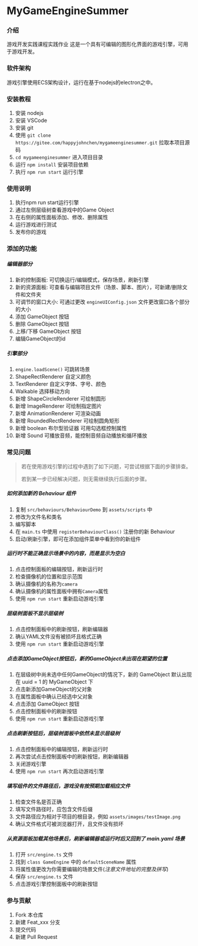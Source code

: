 # MyGameEngineSummer

### 介绍

游戏开发实践课程实践作业
这是一个具有可编辑的图形化界面的游戏引擎，可用于游戏开发。

### 软件架构

游戏引擎使用ECS架构设计，运行在基于nodejs的electron之中。

### 安装教程

1. 安装 nodejs
2. 安装 VSCode
3. 安装 git
4. 使用 `git clone https://gitee.com/happyjohnchen/mygameenginesummer.git` 拉取本项目源码
5. `cd mygameenginesummer` 进入项目目录
6. 运行 `npm install` 安装项目依赖
7. 执行 `npm run start` 运行引擎

### 使用说明

1. 执行npm run start运行引擎
2. 通过左侧层级树查看游戏中的Game Object
3. 在右侧的属性面板添加、修改、删除属性
4. 运行游戏进行测试
5. 发布你的游戏

### 添加的功能

##### 编辑器部分

1. 新的控制面板: 可切换运行/编辑模式，保存场景，刷新引擎
2. 新的资源面板: 可查看与编辑项目文件（场景、脚本、图片），可新建/删除文件和文件夹
3. 可调节的窗口大小: 可通过更改 `engineUIConfig.json` 文件更改窗口各个部分的大小
4. 添加 GameObject 按钮
5. 删除 GameObject 按钮
6. 上移/下移 GameObject 按钮
7. 编辑GameObject的id

##### 引擎部分

1. `engine.loadScene()` 可跳转场景
2. ShapeRectRenderer 自定义颜色
3. TextRenderer 自定义字体、字号、颜色
4. Walkable 选择移动方向
5. 新增 ShapeCircleRenderer 可绘制圆形
6. 新增 ImageRenderer 可绘制指定图片
7. 新增 AnimationRenderer 可渲染动画
8. 新增 RoundedRectRenderer 可绘制圆角矩形
9. 新增 boolean 布尔型验证器 可用勾选框控制属性
10. 新增 Sound 可播放音频，能控制音频自动播放和循环播放

### 常见问题

> 若在使用游戏引擎的过程中遇到了如下问题，可尝试根据下面的步骤排查。
>
>若到某一步已经解决问题，则无需继续执行后面的步骤。

##### 如何添加新的 Behaviour 组件

1. 复制 `src/behaviours/BehaviourDemo` 到 `assets/scripts` 中
2. 修改为文件名和类名 
3. 编写脚本
4. 在 `main.ts` 中使用 `registerBehaviourClass()` 注册你的新 Behaviour
5. 启动/刷新引擎，即可在添加组件菜单中看到你的新组件

##### 运行时不能正确显示场景中的内容，而是显示为空白

1. 点击控制面板的编辑按钮，刷新运行时
2. 检查摄像机的位置和显示范围
3. 确认摄像机的名称为`camera`
4. 确认摄像机的属性面板中拥有`Camera`属性
5. 使用 `npm run start` 重新启动游戏引擎

##### 层级树面板不显示层级树

1. 点击控制面板中的刷新按钮，刷新编辑器
2. 确认YAML文件没有被损坏且格式正确
3. 使用 `npm run start` 重新启动游戏引擎

##### 点击添加GameObject按钮后，新的GameObject未出现在期望的位置

1. 在层级树中尚未选中任何GameObject的情况下，新的 GameObject 默认出现在 uuid = 1 的 MyGameObject 下
2. 点击新添加GameObject的父对象
3. 在属性面板中确认已经选中父对象
4. 点击添加 GameObject 按钮
5. 点击控制面板中的刷新按钮
6. 使用 `npm run start` 重新启动游戏引擎

##### 点击刷新按钮后，层级树面板中依然未显示层级树

1. 点击控制面板中的编辑按钮，刷新运行时
2. 再次尝试点击控制面板中的刷新按钮，刷新编辑器
3. 关闭游戏引擎
4. 使用 `npm run start` 再次启动游戏引擎

##### 填写组件的文件路径后，游戏没有按预期加载相应文件

1. 检查文件名是否正确
2. 填写文件路径时，应包含文件后缀
3. 文件路径应为相对于项目的根目录，例如 `assets/images/testImage.png`
4. 确认文件格式可被浏览器打开，且文件没有损坏

##### 从资源面板加载其他场景后，刷新编辑器或运行时后又回到了 main.yaml 场景

1. 打开 `src/engine.ts` 文件
2. 找到 `class GameEngine` 中的 `defaultSceneName` 属性
3. 将属性值更改为你需要编辑的场景文件(_注意文件地址的完整及拼写_)
4. 保存 `src/engine.ts` 文件
5. 点击游戏引擎控制面板中的刷新按钮

### 参与贡献

1. Fork 本仓库
2. 新建 Feat_xxx 分支
3. 提交代码
4. 新建 Pull Request